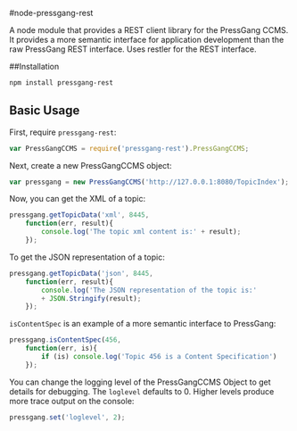 #node-pressgang-rest

A node module that provides a REST client library for the PressGang CCMS. It provides a more semantic interface for application development than the raw PressGang REST interface. Uses restler for the REST interface.

##Installation

```bash
npm install pressgang-rest
```
## Basic Usage

First, require `pressgang-rest`:

```js
var PressGangCCMS = require('pressgang-rest').PressGangCCMS;
```
Next, create a new PressGangCCMS object:

```js
var pressgang = new PressGangCCMS('http://127.0.0.1:8080/TopicIndex');
```

Now, you can get the XML of a topic:

```js
pressgang.getTopicData('xml', 8445, 
	function(err, result){
		console.log('The topic xml content is:' + result);
	});
```

To get the JSON representation of a topic:

```js
pressgang.getTopicData('json', 8445, 
	function(err, result){
		console.log('The JSON representation of the topic is:' 
		+ JSON.Stringify(result);
	});
```

`isContentSpec` is an example of a more semantic interface to PressGang:

```js
pressgang.isContentSpec(456, 
	function(err, is){
		if (is) console.log('Topic 456 is a Content Specification')
	});
```

You can change the logging level of the PressGangCCMS Object to get details for debugging. The `loglevel` defaults to 0. Higher levels produce more trace output on the console:

```js
pressgang.set('loglevel', 2);
```
